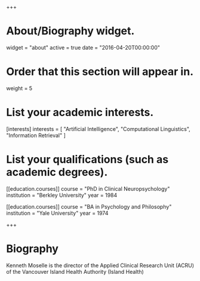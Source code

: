 +++
# About/Biography widget.
widget = "about"
active = true
date = "2016-04-20T00:00:00"

# Order that this section will appear in.
weight = 5

# List your academic interests.
[interests]
  interests = [
    "Artificial Intelligence",
    "Computational Linguistics",
    "Information Retrieval"
  ]

# List your qualifications (such as academic degrees).
[[education.courses]]
  course = "PhD in Clinical Neuropsychology"
  institution = "Berkley University"
  year = 1984

[[education.courses]]
  course = "BA in Psychology and Philosophy"
  institution = "Yale University"
  year = 1974
 
+++

# Biography

Kenneth Moselle is the director of the Applied Clinical Research Unit (ACRU) of the Vancouver Island Health Authority (Island Health)